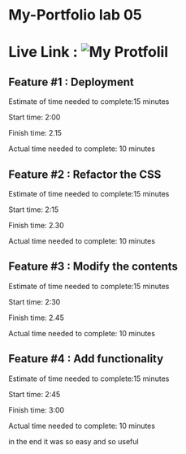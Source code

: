 # My-Portfolio lab 05

# Live Link : ![My Protfolil](https://my-portfolio-ltuc.herokuapp.com/)

## Feature #1 : Deployment

Estimate of time needed to complete:15 minutes

Start time: 2:00

Finish time: 2.15

Actual time needed to complete: 10 minutes

## Feature #2 : Refactor the CSS

Estimate of time needed to complete:15 minutes

Start time: 2:15

Finish time: 2.30

Actual time needed to complete: 10 minutes

## Feature #3 : Modify the contents

Estimate of time needed to complete:15 minutes

Start time: 2:30

Finish time: 2.45

Actual time needed to complete: 10 minutes

## Feature #4 : Add functionality

Estimate of time needed to complete:15 minutes

Start time: 2:45

Finish time: 3:00

Actual time needed to complete: 10 minutes

in the end it was so easy and so useful 

